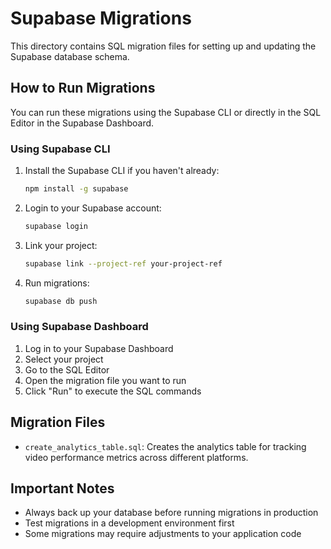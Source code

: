 # Supabase Migrations

This directory contains SQL migration files for setting up and updating the Supabase database schema.

## How to Run Migrations

You can run these migrations using the Supabase CLI or directly in the SQL Editor in the Supabase Dashboard.

### Using Supabase CLI

1. Install the Supabase CLI if you haven't already:
   ```bash
   npm install -g supabase
   ```

2. Login to your Supabase account:
   ```bash
   supabase login
   ```

3. Link your project:
   ```bash
   supabase link --project-ref your-project-ref
   ```

4. Run migrations:
   ```bash
   supabase db push
   ```

### Using Supabase Dashboard

1. Log in to your Supabase Dashboard
2. Select your project
3. Go to the SQL Editor
4. Open the migration file you want to run
5. Click "Run" to execute the SQL commands

## Migration Files

- `create_analytics_table.sql`: Creates the analytics table for tracking video performance metrics across different platforms.

## Important Notes

- Always back up your database before running migrations in production
- Test migrations in a development environment first
- Some migrations may require adjustments to your application code
